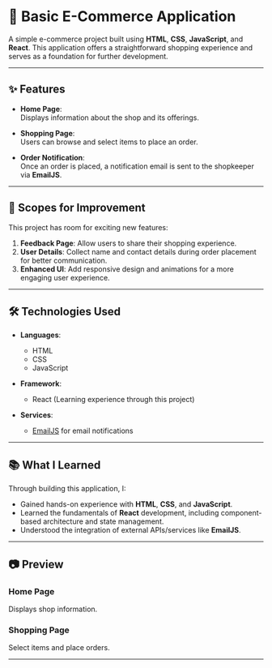 # 🛒 Basic E-Commerce Application

A simple e-commerce project built using **HTML**, **CSS**, **JavaScript**, and **React**. This application offers a straightforward shopping experience and serves as a foundation for further development.

---

## ✨ Features

- **Home Page**:  
  Displays information about the shop and its offerings.

- **Shopping Page**:  
  Users can browse and select items to place an order.

- **Order Notification**:  
  Once an order is placed, a notification email is sent to the shopkeeper via **EmailJS**.

---

## 🚀 Scopes for Improvement

This project has room for exciting new features:
1. **Feedback Page**: Allow users to share their shopping experience.  
2. **User Details**: Collect name and contact details during order placement for better communication.  
3. **Enhanced UI**: Add responsive design and animations for a more engaging user experience.

---

## 🛠️ Technologies Used

- **Languages**:  
  - HTML  
  - CSS  
  - JavaScript  

- **Framework**:  
  - React (Learning experience through this project)

- **Services**:  
  - [EmailJS](https://www.emailjs.com) for email notifications

---

## 📚 What I Learned

Through building this application, I:  
- Gained hands-on experience with **HTML**, **CSS**, and **JavaScript**.  
- Learned the fundamentals of **React** development, including component-based architecture and state management.  
- Understood the integration of external APIs/services like **EmailJS**.  

---

## 📷 Preview

### Home Page  
Displays shop information.  

### Shopping Page  
Select items and place orders.  

---

